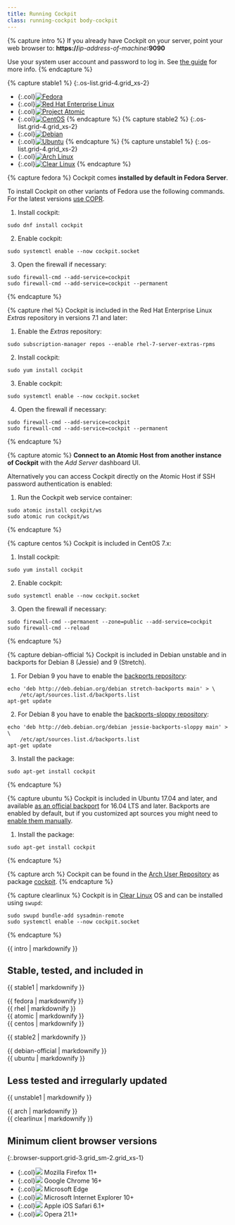 ```yaml
---
title: Running Cockpit
class: running-cockpit body-cockpit
---
```


{% capture intro %}
If you already have Cockpit on your server, point your web browser to:
**https://**_ip-address-of-machine_**:9090**

Use your system user account and password to log in. See [the guide](guide/latest/guide.html) for more info.
{% endcapture %}


{% capture stable1 %}
{:.os-list.grid-4.grid_xs-2}
- {:.col}[![Fedora](/images/site/os-fedora.svg)](#fedora)
- {:.col}[![Red Hat Enterprise Linux](/images/site/os-rhel.svg)](#rhel)
- {:.col}[![Project Atomic](/images/site/os-atomic.svg)](#atomic)
- {:.col}[![CentOS](/images/site/os-centos.svg)](#centos)
{% endcapture %}
{% capture stable2 %}
{:.os-list.grid-4.grid_xs-2}
- {:.col}[![Debian](/images/site/os-debian.svg)](#debian)
- {:.col}[![Ubuntu](/images/site/os-ubuntu.svg)](#ubuntu)
{% endcapture %}
{% capture unstable1 %}
{:.os-list.grid-4.grid_xs-2}
- {:.col}[![Arch Linux](/images/site/os-archlinux.svg)](#arch)
- {:.col}[![Clear Linux](/images/site/os-clearlinux.svg)](#clearlinux)
{% endcapture %}


{% capture fedora %}
Cockpit comes **installed by default in Fedora Server**.

To install Cockpit on other variants of Fedora use the following commands. For the latest versions [use COPR](https://copr.fedoraproject.org/coprs/g/cockpit/cockpit-preview/).

1. Install cockpit: 
```
sudo dnf install cockpit
```
2. Enable cockpit: 
```
sudo systemctl enable --now cockpit.socket
```
3. Open the firewall if necessary:
```
sudo firewall-cmd --add-service=cockpit
sudo firewall-cmd --add-service=cockpit --permanent
```
{% endcapture %}


{% capture rhel %}
Cockpit is included in the Red Hat Enterprise Linux _Extras_ repository in versions 7.1 and later:

1. Enable the _Extras_ repository: 
```
sudo subscription-manager repos --enable rhel-7-server-extras-rpms
```
2. Install cockpit: 
```
sudo yum install cockpit
```
3. Enable cockpit: 
```
sudo systemctl enable --now cockpit.socket
```
4. Open the firewall if necessary:
```
sudo firewall-cmd --add-service=cockpit
sudo firewall-cmd --add-service=cockpit --permanent
```
{% endcapture %}


{% capture atomic %}
**Connect to an Atomic Host from another instance of Cockpit** with the _Add Server_ dashboard UI.

Alternatively you can access Cockpit directly on the Atomic Host if SSH password authentication is enabled:

1. Run the Cockpit web service container: 
```
sudo atomic install cockpit/ws
sudo atomic run cockpit/ws
```
{% endcapture %}


{% capture centos %}
Cockpit is included in CentOS 7.x:

1. Install cockpit: 
```
sudo yum install cockpit
```
2. Enable cockpit: 
```
sudo systemctl enable --now cockpit.socket
```
3. Open the firewall if necessary:
```
sudo firewall-cmd --permanent --zone=public --add-service=cockpit
sudo firewall-cmd --reload
```
{% endcapture %}


{% capture debian-official %}
Cockpit is included in Debian unstable and in backports for Debian 8 (Jessie) and 9 (Stretch).

1. For Debian 9 you have to enable the [backports repository](https://backports.debian.org):
```
echo 'deb http://deb.debian.org/debian stretch-backports main' > \
    /etc/apt/sources.list.d/backports.list
apt-get update
```

2. For Debian 8 you have to enable the [backports-sloppy repository](https://backports.debian.org):
```
echo 'deb http://deb.debian.org/debian jessie-backports-sloppy main' > \
    /etc/apt/sources.list.d/backports.list
apt-get update
```

3. Install the package:
```
sudo apt-get install cockpit
```
{% endcapture %}


{% capture ubuntu %}
Cockpit is included in Ubuntu 17.04 and later, and available [as an official backport](https://help.ubuntu.com/community/UbuntuBackports) for 16.04 LTS and later. Backports are enabled by default, but if you customized apt sources you might need to [enable them manually](https://help.ubuntu.com/community/UbuntuBackports#Enabling_Backports).

1. Install the package:

```
sudo apt-get install cockpit
```
{% endcapture %}


{% capture arch %}
Cockpit can be found in the [Arch User Repository](https://wiki.archlinux.org/index.php/Arch_User_Repository) as package [cockpit](https://aur.archlinux.org/packages/cockpit/). 
{% endcapture %}

{% capture clearlinux %}
Cockpit is in [Clear Linux](https://clearlinux.org/) OS and can be installed using `swupd`:

```
sudo swupd bundle-add sysadmin-remote
sudo systemctl enable --now cockpit.socket
```
{% endcapture %}


{{ intro | markdownify }}

<div class="browser-header"><h2>Stable, tested, and included in</h2></div>

{{ stable1 | markdownify }}
<section id="fedora" class="os-instructions os-block stable">{{ fedora | markdownify }}</section>
<section id="rhel" class="os-instructions os-block stable">{{ rhel | markdownify }}</section>
<section id="atomic" class="os-instructions os-block stable">{{ atomic | markdownify }}</section>
<section id="centos" class="os-instructions os-block stable">{{ centos | markdownify }}</section>

{{ stable2 | markdownify }}
<section id="debian" class="os-instructions">
  <div class="os-block">{{ debian-official | markdownify }}</div>
</section>
<section id="ubuntu" class="os-instructions os-block">{{ ubuntu | markdownify }}</section>

<div class="browser-header"><h2>Less tested and irregularly updated</h2></div>

{{ unstable1 | markdownify }}
<section id="arch" class="os-instructions os-block">{{ arch | markdownify }}</section>
<section id="clearlinux" class="os-instructions os-block">{{ clearlinux | markdownify }}</section>


<div class="browser-header"><h2>Minimum client browser versions</h2></div>

{:.browser-support.grid-3.grid_sm-2.grid_xs-1}
- {:.col}![](/images/site/browser-firefox.svg) Mozilla Firefox 11+
- {:.col}![](/images/site/browser-chrome.svg) Google Chrome 16+
- {:.col}![](/images/site/browser-edge.svg) Microsoft Edge
- {:.col}![](/images/site/browser-explorer.svg) Microsoft Internet Explorer 10+
- {:.col}![](/images/site/browser-ios.svg) Apple iOS Safari 6.1+
- {:.col}![](/images/site/browser-opera.svg) Opera 21.1+

<script>
$(function(){
  var windowOffset = window.pageYOffset;

  var switchActive = function(location) {
    if (history.pushState) {
      $('html').addClass('pushState');
      $('a.active,section.active').removeClass('active');

      if (location.startsWith('#')) {
        $('a[href="' + location + '"]').addClass('active');
        $(location).addClass('active');
      }
    }
  };

  $('.os-list').on('click', 'a', function(ev){
    var hash = '',
        location = '';

    if (history.pushState) {
      hash = $(this).attr('href');

      if ($(hash).hasClass('active')) {
        location = window.location.pathname;
      } else {
        location = hash;
      };

      history.pushState(null, null, location);
      switchActive(location);
      ev.preventDefault();
    } else {
      windowOffset = window.pageYOffset;
    }
  });

  $(window).on('load popstate', function(ev){
    switchActive(window.location.hash);
  }).on('hashchange', function(ev){
    window.scroll(0, windowOffset);
    ev.preventDefault();
  });
});
</script>
